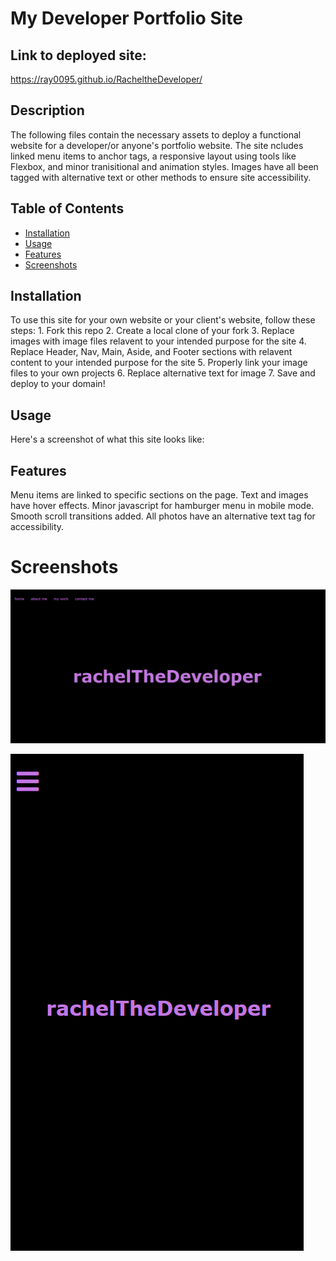 # My Developer Portfolio Site

## Link to deployed site:
https://ray0095.github.io/RacheltheDeveloper/

## Description 
The following files contain the necessary assets to deploy a functional website for a developer/or anyone's portfolio website. The site ncludes linked menu items to anchor tags, a responsive layout using tools like Flexbox, and minor tranisitional and animation styles. Images have all been tagged with alternative text or other methods to ensure site accessibility. 


## Table of Contents

* [Installation](#installation)
* [Usage](#usage)
* [Features](#features)
* [Screenshots](#screenshots)


## Installation

To use this site for your own website or your client's website, follow these steps: 
    1. Fork this repo 
    2. Create a local clone of your fork 
    3. Replace images with image files relavent to your intended purpose for the site 
    4. Replace Header, Nav, Main, Aside, and Footer sections with relavent content to your intended purpose for the site 
    5. Properly link your image files to your own projects
    6. Replace alternative text for image
    7. Save and deploy to your domain!


## Usage 

Here's a screenshot of what this site looks like:

## Features

Menu items are linked to specific sections on the page. Text and images have hover effects. Minor javascript for hamburger menu in mobile mode. Smooth scroll transitions added. All photos have an alternative text tag for accessibility. 

# Screenshots

![Screenshot of site](assets/desktop.PNG)

![Screenshot of site](assets/mobile.PNG)
